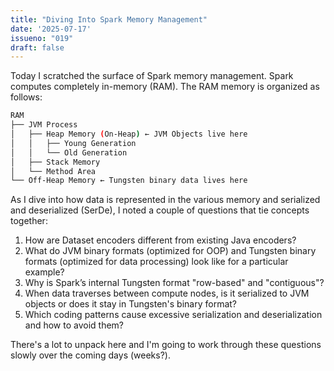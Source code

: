 ```yaml
---
title: "Diving Into Spark Memory Management"
date: '2025-07-17'
issueno: "019"
draft: false
---
```


Today I scratched the surface of Spark memory management. Spark computes completely in-memory (RAM). The RAM memory is organized as follows: 

```sh
RAM
├── JVM Process
│   ├── Heap Memory (On-Heap) ← JVM Objects live here
│   │   ├── Young Generation
│   │   └── Old Generation  
│   ├── Stack Memory
│   └── Method Area
└── Off-Heap Memory ← Tungsten binary data lives here
```

As I dive into how data is represented in the various memory and serialized and deserialized (SerDe), I noted a couple of questions that tie concepts together:

1. How are Dataset encoders different from existing Java encoders?
2. What do JVM binary formats (optimized for OOP) and Tungsten binary formats (optimized for data processing) look like for a particular example?
3. Why is Spark’s internal Tungsten format "row-based" and "contiguous"?
4. When data traverses between compute nodes, is it serialized to JVM objects or does it stay in Tungsten's binary format?
5. Which coding patterns cause excessive serialization and deserialization and how to avoid them?

There's a lot to unpack here and I'm going to work through these questions slowly over the coming days (weeks?).
